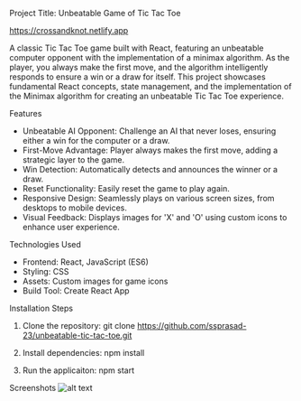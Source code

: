 Project Title: Unbeatable Game of Tic Tac Toe

https://crossandknot.netlify.app

A classic Tic Tac Toe game built with React, featuring an unbeatable computer opponent with the implementation of a minimax algorithm. As the player, you always make the first move, and the algorithm intelligently responds to ensure a win or a draw for itself. This project showcases fundamental React concepts, state management, and the implementation of the Minimax algorithm for creating an unbeatable Tic Tac Toe experience.

Features
- Unbeatable AI Opponent: Challenge an AI that never loses, ensuring either a win for the computer or a draw.
- First-Move Advantage: Player always makes the first move, adding a strategic layer to the game.
- Win Detection: Automatically detects and announces the winner or a draw.
- Reset Functionality: Easily reset the game to play again.
- Responsive Design: Seamlessly plays on various screen sizes, from desktops to mobile devices.
- Visual Feedback: Displays images for 'X' and 'O' using custom icons to enhance user experience.

Technologies Used
- Frontend: React, JavaScript (ES6)
- Styling: CSS
- Assets: Custom images for game icons
- Build Tool: Create React App

Installation Steps
1. Clone the repository:
   git clone https://github.com/ssprasad-23/unbeatable-tic-tac-toe.git
   
2. Install dependencies:
   npm install

3. Run the applicaiton:
   npm start   


Screenshots
![alt text](<Screenshot 2024-09-21 at 6.58.00 PM-1.png>)
